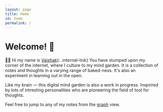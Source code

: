 ```yaml
---
layout: page
title: Home
id: home
permalink: /
---
```


# Welcome! 🌱

 👋🏼 Hi my name is [Vaishak](http://kvaishak.com/){: .internal-link} You have stumped upon my corner of the internet, where I culture to my mind garden. It is a collection of notes and thoughts in a varying range of baked-ness. It's also an experiment in learning out in the open. 
 
 Like my brain — this digital mind garden is also a work in progress. Insprired by lots of intresting personalities who are pioneering the field of tool for thoughts.

 Feel free to jump to any of my notes from the [graph](/graph) view.

<style>
  .wrapper {
    max-width: 46em;
  }
</style>
